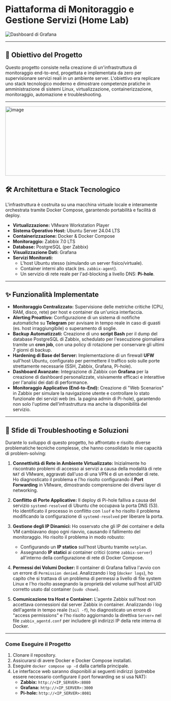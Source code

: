 # Piattaforma di Monitoraggio e Gestione Servizi (Home Lab)

![Dashboard di Grafana](https://imgur.com/a/dashboard-di-grafana-LYZ156R)

---

## 🎯 Obiettivo del Progetto

Questo progetto consiste nella creazione di un'infrastruttura di monitoraggio end-to-end, progettata e implementata da zero per supervisionare servizi reali in un ambiente server. L'obiettivo era replicare uno stack tecnologico moderno e dimostrare competenze pratiche in amministrazione di sistemi Linux, virtualizzazione, containerizzazione, monitoraggio, automazione e troubleshooting.

---
<img width="716" height="218" alt="image" src="https://github.com/user-attachments/assets/ee047dfb-55a5-41fa-9c13-e911e60a7be3" />

## 🛠️ Architettura e Stack Tecnologico

L'infrastruttura è costruita su una macchina virtuale locale e interamente orchestrata tramite Docker Compose, garantendo portabilità e facilità di deploy.

*   **Virtualizzazione:** VMware Workstation Player
*   **Sistema Operativo Host:** Ubuntu Server 24.04 LTS
*   **Containerizzazione:** Docker & Docker Compose
*   **Monitoraggio:** Zabbix 7.0 LTS
*   **Database:** PostgreSQL (per Zabbix)
*   **Visualizzazione Dati:** Grafana
*   **Servizi Monitorati:**
    *   L'host Ubuntu stesso (simulando un server fisico/virtuale).
    *   Container interni allo stack (es. `zabbix-agent`).
    *   Un servizio di rete reale per l'ad-blocking a livello DNS: **Pi-hole**.

---

## ✨ Funzionalità Implementate

*   **Monitoraggio Centralizzato:** Supervisione delle metriche critiche (CPU, RAM, disco, rete) per host e container da un'unica interfaccia.
*   **Alerting Proattivo:** Configurazione di un sistema di notifiche automatiche su **Telegram** per avvisare in tempo reale in caso di guasti (es. host irraggiungibile) o superamento di soglie.
*   **Backup Automatizzati:** Creazione di uno **script Bash** per il dump del database PostgreSQL di Zabbix, schedulato per l'esecuzione giornaliera tramite un **cron job**, con una policy di rotazione per conservare gli ultimi 7 giorni di backup.
*   **Hardening di Base del Server:** Implementazione di un firewall **UFW** sull'host Ubuntu, configurato per permettere il traffico solo sulle porte strettamente necessarie (SSH, Zabbix, Grafana, Pi-hole).
*   **Dashboard Avanzate:** Integrazione di Zabbix con **Grafana** per la creazione di dashboard personalizzate, visivamente efficaci e interattive per l'analisi dei dati di performance.
*   **Monitoraggio Applicativo (End-to-End):** Creazione di "Web Scenarios" in Zabbix per simulare la navigazione utente e controllare lo stato funzionale dei servizi web (es. la pagina admin di Pi-hole), garantendo non solo l'uptime dell'infrastruttura ma anche la disponibilità del servizio.

---

## 🔧 Sfide di Troubleshooting e Soluzioni

Durante lo sviluppo di questo progetto, ho affrontato e risolto diverse problematiche tecniche complesse, che hanno consolidato le mie capacità di problem-solving:

1.  **Connettività di Rete in Ambiente Virtualizzato:** Inizialmente ho riscontrato problemi di accesso ai servizi a causa della modalità di rete `NAT` di VMware, aggravati dall'uso di una VPN e di un extender di rete. Ho diagnosticato il problema e l'ho risolto configurando il **Port Forwarding** in VMware, dimostrando comprensione dei diversi layer di networking.

2.  **Conflitto di Porte Applicative:** Il deploy di Pi-hole falliva a causa del servizio `systemd-resolved` di Ubuntu che occupava la porta DNS (53). Ho identificato il processo in conflitto con `lsof` e ho risolto il problema modificando la configurazione di `systemd-resolved` per liberare la porta.

3.  **Gestione degli IP Dinamici:** Ho osservato che gli IP dei container e della VM cambiavano dopo ogni riavvio, causando il fallimento del monitoraggio. Ho risolto il problema in modo robusto:
    *   Configurando un **IP statico** sull'host Ubuntu tramite `netplan`.
    *   Assegnando **IP statici** ai container critici (come `zabbix-server`) all'interno della configurazione di rete di Docker Compose.

4.  **Permessi dei Volumi Docker:** Il container di Grafana falliva l'avvio con un errore di `Permission denied`. Analizzando i log (`docker logs`), ho capito che si trattava di un problema di permessi a livello di file system Linux e l'ho risolto assegnando la proprietà del volume sull'host all'UID corretto usato dal container (`sudo chown`).

5.  **Comunicazione tra Host e Container:** L'agente Zabbix sull'host non accettava connessioni dal server Zabbix in container. Analizzando i log dell'agente in tempo reale (`tail -f`), ho diagnosticato un errore di "access permissions" e l'ho risolto aggiornando la direttiva `Server=` nel file `zabbix_agentd.conf` per includere gli indirizzi IP della rete interna di Docker.

---

### **Come Eseguire il Progetto**

1.  Clonare il repository.
2.  Assicurarsi di avere Docker e Docker Compose installati.
3.  Eseguire `docker compose up -d` dalla cartella principale.
4.  Le interfacce web saranno disponibili ai seguenti indirizzi (potrebbe essere necessario configurare il port forwarding se si usa NAT):
    *   **Zabbix:** `http://<IP_SERVER>:8080`
    *   **Grafana:** `http://<IP_SERVER>:3000`
    *   **Pi-hole:** `http://<IP_SERVER>:8081`
